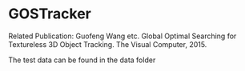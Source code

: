 # GOSTracker
Related Publication: Guofeng Wang etc. Global Optimal Searching for Textureless 3D Object Tracking. The Visual Computer, 2015.

The test data can be found in the data folder
